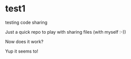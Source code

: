 test1
=====

testing code sharing

Just a quick repo to play with sharing files (with myself :-))

Now does it work?

Yup it seems to!
